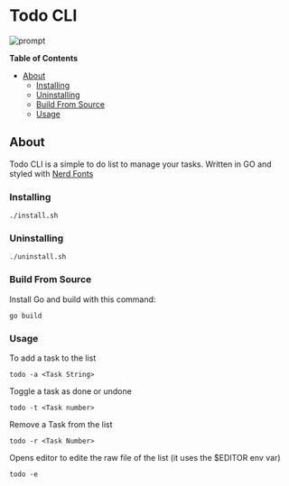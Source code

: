 Todo CLI
============


![prompt](https://raw.githubusercontent.com/HxX2/todocli/main/images/todo.png)


**Table of Contents**

<!-- toc -->

- [About](#about)
  * [Installing](#installing)
  * [Uninstalling](#uninstalling)
  * [Build From Source](#build-from-source)
  * [Usage](#usage)

<!-- tocstop -->

## About

Todo CLI is a simple to do list to manage your tasks.
Written in GO and styled with [Nerd Fonts](https://www.nerdfonts.com/)

### Installing

```console
./install.sh
```

### Uninstalling

```console
./uninstall.sh
```

### Build From Source

Install Go and build with this command:

```console
go build
```

### Usage

To add a task to the list

```console
todo -a <Task String>
```
Toggle a task as done or undone

```console
todo -t <Task number>
```
Remove a Task from the list

```console
todo -r <Task Number>
```
Opens editor to edite the raw file of the list (it uses the $EDITOR env var)

```console
todo -e 
```
